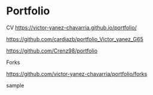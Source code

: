 # Portfolio

CV
https://victor-yanez-chavarria.github.io/portfolio/

https://github.com/cardiazb/portfolio_Victor_yanez_G65

https://github.com/Crenz98/portfolio

Forks

https://github.com/victor-yanez-chavarria/portfolio/forks

sample
